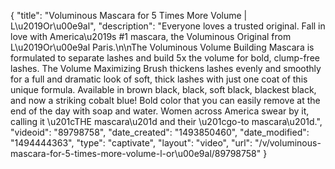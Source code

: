 {
    "title": "Voluminous Mascara for 5 Times More Volume | L\u2019Or\u00e9al",
    "description": "Everyone loves a trusted original. Fall in love with America\u2019s #1 mascara, the Voluminous Original from L\u2019Or\u00e9al Paris.\n\nThe Voluminous Volume Building Mascara is formulated to separate lashes and build 5x the volume for bold, clump-free lashes. The Volume Maximizing Brush thickens lashes evenly and smoothly for a full and dramatic look of soft, thick lashes with just one coat of this unique formula. Available in brown black, black, soft black, blackest black, and now a striking cobalt blue! Bold color that you can easily remove at the end of the day with soap and water. Women across America swear by it, calling it \u201cTHE mascara\u201d and their \u201cgo-to mascara\u201d.",
    "videoid": "89798758",
    "date_created": "1493850460",
    "date_modified": "1494444363",
    "type": "captivate",
    "layout": "video",
    "url": "\/v\/voluminous-mascara-for-5-times-more-volume-l-or\u00e9al\/89798758"
}